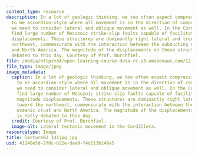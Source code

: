 ```yaml
---
content_type: resource
description: In a lot of geologic thinking, we too often expect compressional deformation
  to be accordion-style where all movement is in the direction of compression. But
  we need to consider lateral and oblique movement as well. In the Cordillera, we
  find large number of Mesozoic strike-slip faults capable of facilitating large magnitude
  displacements. These structures are dominantly right lateral and trend toward the
  northwest, commensurate with the interaction between the subducting oceanic crust
  and North America. The magnitude of the displacements on these structures is hotly
  debated to this day. Courtesy of Prof. Burchfiel.
file: /media/https%3A/open-learning-course-data-rc.s3.amazonaws.com/12-114-field-geology-i-fall-2005/41248e5d2f8cb22edaa9f4d213b149a5_lecture03_141jpg.jpg
file_type: image/jpeg
image_metadata:
  caption: In a lot of geologic thinking, we too often expect compressional deformation
    to be accordion-style where all movement is in the direction of compression. But
    we need to consider lateral and oblique movement as well. In the Cordillera, we
    find large number of Mesozoic strike-slip faults capable of facilitating large
    magnitude displacements. These structures are dominantly right lateral and trend
    toward the northwest, commensurate with the interaction between the subducting
    oceanic crust and North America. The magnitude of the displacements on these structures
    is hotly debated to this day.
  credit: Courtesy of Prof. Burchfiel.
  image-alt: Lateral tectonic movement in the Cordillera.
resourcetype: Image
title: lecture03_141jpg.jpg
uid: 41248e5d-2f8c-b22e-daa9-f4d213b149a5
---
```

